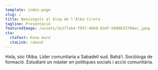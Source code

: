 ```yaml
---
template: index-page
slug: /
title: Benvinguts al blog de l’Alba Cirera
tagline: Presentació
featuredImage: /assets/3e377ab4-f957-46b8-83df-b896632788ec.jpeg
cta:
  ctaText: Know more
  ctaLink: /about
---
```

Hola, sóc l’Alba. Líder comunitaria a Sabadell sud. Bahà’í. Sociòloga de formació. Estudiant un màster en polítiques socials i acció comunitària.